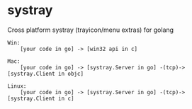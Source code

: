 systray
=======

Cross platform systray (trayicon/menu extras) for golang
```
Win:  
    [your code in go] -> [win32 api in c]
  
Mac:  
    [your code in go] -> [systray.Server in go] -(tcp)-> [systray.Client in objc]
  
Linux:  
    [your code in go] -> [systray.Server in go] -(tcp)-> [systray.Client in c]
```

